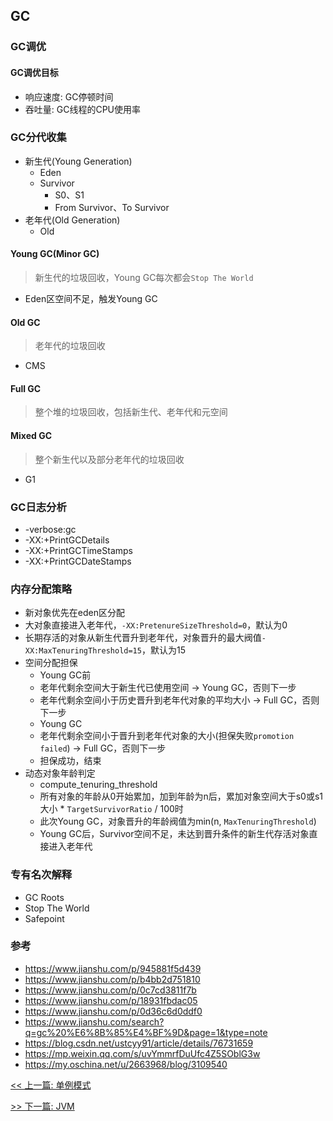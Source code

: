 ## GC

### GC调优

#### GC调优目标

* 响应速度: GC停顿时间
* 吞吐量: GC线程的CPU使用率

### GC分代收集

* 新生代(Young Generation)
    * Eden
    * Survivor
        * S0、S1
        * From Survivor、To Survivor
* 老年代(Old Generation)
    * Old

#### Young GC(Minor GC)

> 新生代的垃圾回收，Young GC每次都会`Stop The World`

* Eden区空间不足，触发Young GC

#### Old GC

> 老年代的垃圾回收

* CMS

#### Full GC

> 整个堆的垃圾回收，包括新生代、老年代和元空间

#### Mixed GC

> 整个新生代以及部分老年代的垃圾回收

* G1

### GC日志分析

* -verbose:gc
* -XX:+PrintGCDetails
* -XX:+PrintGCTimeStamps
* -XX:+PrintGCDateStamps

### 内存分配策略

* 新对象优先在eden区分配
* 大对象直接进入老年代，`-XX:PretenureSizeThreshold=0`，默认为0
* 长期存活的对象从新生代晋升到老年代，对象晋升的最大阀值`-XX:MaxTenuringThreshold=15`，默认为15
* 空间分配担保
    * Young GC前
    * 老年代剩余空间大于新生代已使用空间 -> Young GC，否则下一步
    * 老年代剩余空间小于历史晋升到老年代对象的平均大小 -> Full GC，否则下一步
    * Young GC
    * 老年代剩余空间小于晋升到老年代对象的大小(担保失败`promotion failed`) -> Full GC，否则下一步
    * 担保成功，结束
* 动态对象年龄判定
    * compute_tenuring_threshold
    * 所有对象的年龄从0开始累加，加到年龄为n后，累加对象空间大于s0或s1大小 * `TargetSurvivorRatio` / 100时
    * 此次Young GC，对象晋升的年龄阀值为min(n, `MaxTenuringThreshold`)
    * Young GC后，Survivor空间不足，未达到晋升条件的新生代存活对象直接进入老年代

### 专有名次解释

* GC Roots
* Stop The World
* Safepoint

### 参考

* https://www.jianshu.com/p/945881f5d439
* https://www.jianshu.com/p/b4bb2d751810
* https://www.jianshu.com/p/0c7cd3811f7b
* https://www.jianshu.com/p/18931fbdac05
* https://www.jianshu.com/p/0d36c6d0ddf0
* https://www.jianshu.com/search?q=gc%20%E6%8B%85%E4%BF%9D&page=1&type=note
* https://blog.csdn.net/ustcyy91/article/details/76731659
* https://mp.weixin.qq.com/s/uvYmmrfDuUfc4Z5SOblG3w
* https://my.oschina.net/u/2663968/blog/3109540


[<< 上一篇: 单例模式](5-设计模式/单例模式.md)

[>> 下一篇: JVM](6-JVM/JVM.md)
